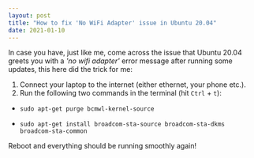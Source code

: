 ```yaml
---
layout: post
title: "How to fix 'No WiFi Adapter' issue in Ubuntu 20.04"
date: 2021-01-10
---
```


In case you have, just like me, come across the issue that Ubuntu 20.04 greets you with a *'no wifi adapter'* error message after running some updates, this here did the trick for me: 

1. Connect your laptop to the internet (either ethernet, your phone etc.).
2. Run the following two commands in the terminal (hit `Ctrl` + `t`):


- `sudo apt-get purge bcmwl-kernel-source`

- `sudo apt-get install broadcom-sta-source broadcom-sta-dkms broadcom-sta-common`

Reboot and everything should be running smoothly again! 